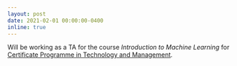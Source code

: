 ```yaml
---
layout: post
date: 2021-02-01 00:00:00-0400
inline: true
---
```


Will be working as a TA for the course *Introduction to Machine Learning* for [Certificate Programme in Technology and Management](https://ctm-iitm.iimbx.edu.in).  